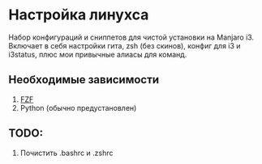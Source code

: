 # Настройка линухса

Набор конфигураций и сниппетов для чистой установки на Manjaro i3.
Включает в себя настройки гита, zsh (без скинов), конфиг для i3 и i3status,
плюс мои привычные алиасы для команд.

## Необходимые зависимости

1. [FZF](https://github.com/junegunn/fzf)
2. Python (обычно предустановлен)

## TODO:
1. Почистить .bashrc и .zshrc
